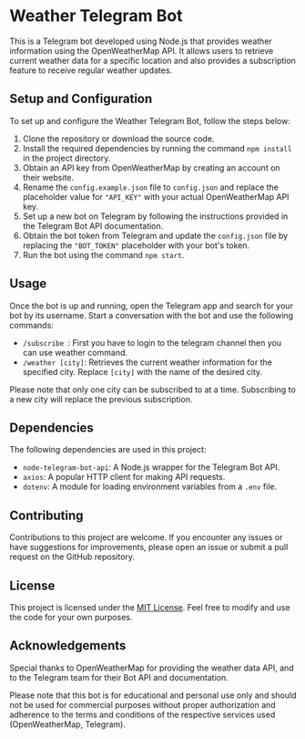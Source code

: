 # Weather Telegram Bot

This is a Telegram bot developed using Node.js that provides weather information using the OpenWeatherMap API. It allows users to retrieve current weather data for a specific location and also provides a subscription feature to receive regular weather updates.

## Setup and Configuration

To set up and configure the Weather Telegram Bot, follow the steps below:

1. Clone the repository or download the source code.
2. Install the required dependencies by running the command `npm install` in the project directory.
3. Obtain an API key from OpenWeatherMap by creating an account on their website.
4. Rename the `config.example.json` file to `config.json` and replace the placeholder value for `"API_KEY"` with your actual OpenWeatherMap API key.
5. Set up a new bot on Telegram by following the instructions provided in the Telegram Bot API documentation.
6. Obtain the bot token from Telegram and update the `config.json` file by replacing the `"BOT_TOKEN"` placeholder with your bot's token.
7. Run the bot using the command `npm start`.

## Usage

Once the bot is up and running, open the Telegram app and search for your bot by its username. Start a conversation with the bot and use the following commands:

- `/subscribe `: First you have to login to the telegram channel then you can use weather command.
- `/weather [city]`: Retrieves the current weather information for the specified city. Replace `[city]` with the name of the desired city.



Please note that only one city can be subscribed to at a time. Subscribing to a new city will replace the previous subscription.

## Dependencies

The following dependencies are used in this project:

- `node-telegram-bot-api`: A Node.js wrapper for the Telegram Bot API.
- `axios`: A popular HTTP client for making API requests.
- `dotenv`: A module for loading environment variables from a `.env` file.

## Contributing

Contributions to this project are welcome. If you encounter any issues or have suggestions for improvements, please open an issue or submit a pull request on the GitHub repository.

## License

This project is licensed under the [MIT License](LICENSE). Feel free to modify and use the code for your own purposes.

## Acknowledgements

Special thanks to OpenWeatherMap for providing the weather data API, and to the Telegram team for their Bot API and documentation.

Please note that this bot is for educational and personal use only and should not be used for commercial purposes without proper authorization and adherence to the terms and conditions of the respective services used (OpenWeatherMap, Telegram).
